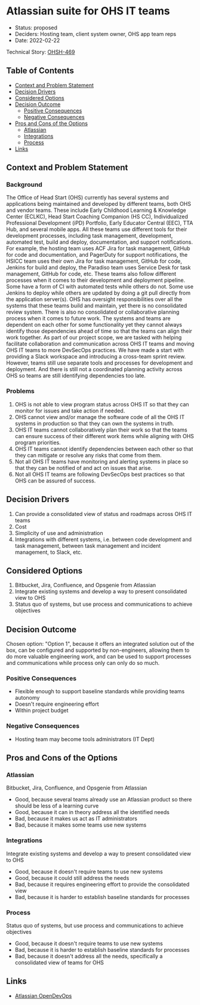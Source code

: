# Atlassian suite for OHS IT teams
<!-- Source: https://raw.githubusercontent.com/adr/madr/master/template/template.md -->

* Status: proposed
* Deciders: Hosting team, client system owner, OHS app team reps
* Date: 2022-02-22

Technical Story: [OHSH-469](https://ocio-jira.acf.hhs.gov/browse/OHSH-469)

## Table of Contents

<!-- toc -->

* [Context and Problem Statement](#context-and-problem-statement)
* [Decision Drivers](#decision-drivers)
* [Considered Options](#considered-options)
* [Decision Outcome](#decision-outcome)
  * [Positive Consequences](#positive-consequences-)
  * [Negative Consequences](#negative-consequences-)
* [Pros and Cons of the Options](#pros-and-cons-of-the-options-)
  * [Atlassian](#atlassian)
  * [Integrations](#integrations)
  * [Process](#process)
* [Links](#links-)

<!-- Regenerate with "pre-commit run -a markdown-toc" -->

<!-- tocstop -->

## Context and Problem Statement

### Background

The Office of Head Start (OHS) currently has several systems and applications being maintained and developed by different teams, both OHS and vendor teams. These include Early Childhood Learning & Knowledge Center (ECLKC), Head Start Coaching Companion (HS CC), Individualized Professional Development (iPD) Portfolio, Early Educator Central (EEC), TTA Hub, and several mobile apps. 
All these teams use different tools for their development processes, including task management, development, automated test, build and deploy, documentation, and support notifications. For example, the hosting team uses ACF Jira for task management, GitHub for code and documentation, and PagerDuty for support notifications, the HSICC team uses their own Jira for task management, GitHub for code, Jenkins for build and deploy, the Paradiso team uses Service Desk for task management, GitHub for code, etc.
These teams also follow different processes when it comes to their development and deployment pipeline. Some have a form of CI with automated tests while others do not. Some use Jenkins to deploy while others are updated by doing a git pull directly from the application server(s).
OHS has oversight responsibilities over all the systems that these teams build and maintain, yet there is no consolidated review system. There is also no consolidated or collaborative planning process when it comes to future work. The systems and teams are dependent on each other for some functionality yet they cannot always identify those dependencies ahead of time so that the teams can align their work together.
As part of our project scope, we are tasked with helping facilitate collaboration and communication across OHS IT teams and moving OHS IT teams to more DevSecOps practices. We have made a start with providing a Slack workspace and introducing a cross-team sprint review. However, teams still use separate tools and processes for development and deployment. And there is still not a coordinated planning activity across OHS so teams are still identifying dependencies too late.

### Problems
1. OHS is not able to view program status across OHS IT so that they can monitor for issues and take action if needed.
1. OHS cannot view and/or manage the software code of all the OHS IT systems in production so that they can own the systems in truth.
1. OHS IT teams cannot collaboratively plan their work so that the teams can ensure success of their different work items while aligning with OHS program priorities.
1. OHS IT teams cannot identify dependencies between each other so that they can mitigate or resolve any risks that come from them.
1. Not all OHS IT teams have monitoring and alerting systems in place so that they can be notified of and act on issues that arise.
1. Not all OHS IT teams are following DevSecOps best practices so that OHS can be assured of success.

## Decision Drivers

1. Can provide a consolidated view of status and roadmaps across OHS IT teams
1. Cost
1. Simplicity of use and administration
1. Integrations with different systems, i.e. between code development and task management, between task management and incident management, to Slack, etc.

## Considered Options

1. Bitbucket, Jira, Confluence, and Opsgenie from Atlassian
1. Integrate existing systems and develop a way to present consolidated view to OHS
1. Status quo of systems, but use process and communications to achieve objectives

## Decision Outcome

Chosen option: "Option 1", because it offers an integrated solution out of the box, can be configured and supported by non-engineers, allowing them to do more valuable engineering work, and can be used to support processes and communications while process only can only do so much.

### Positive Consequences <!-- optional -->

* Flexible enough to support baseline standards while providing teams autonomy
* Doesn't require engineering effort
* Within project budget

### Negative Consequences <!-- optional -->

* Hosting team may become tools administrators (IT Dept)

## Pros and Cons of the Options <!-- optional -->

### Atlassian

Bitbucket, Jira, Confluence, and Opsgenie from Atlassian

* Good, because several teams already use an Atlassian product so there should be less of a learning curve
* Good, because it can in theory address all the identified needs
* Bad, because it makes us act as IT administrators
* Bad, because it makes some teams use new systems

### Integrations

Integrate existing systems and develop a way to present consolidated view to OHS

* Good, because it doesn't require teams to use new systems
* Good, because it could still address the needs
* Bad, because it requires engineering effort to provide the consolidated view
* Bad, because it is harder to establish baseline standards for processes

### Process

Status quo of systems, but use process and communications to achieve objectives

* Good, because it doesn't require teams to use new systems
* Bad, because it is harder to establish baseline standards for processes
* Bad, because it doesn't address all the needs, specifically a consolidated view of teams for OHS

## Links <!-- optional -->

* [Atlassian OpenDevOps](https://www.atlassian.com/solutions/devops/features)
